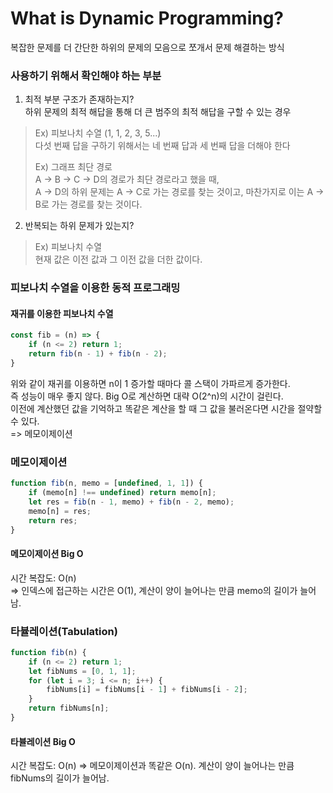 # What is Dynamic Programming?

복잡한 문제를 더 간단한 하위의 문제의 모음으로 쪼개서 문제 해결하는 방식

### 사용하기 위해서 확인해야 하는 부분

1. 최적 부분 구조가 존재하는지?  
   하위 문제의 최적 해답을 통해 더 큰 범주의 최적 해답을 구할 수 있는 경우

> Ex) 피보나치 수열 (1, 1, 2, 3, 5...)  
> 다섯 번째 답을 구하기 위해서는 네 번째 답과 세 번째 답을 더해야 한다
>
> Ex) 그래프 최단 경로  
> A -> B -> C -> D의 경로가 최단 경로라고 했을 때,  
> A -> D의 하위 문제는 A -> C로 가는 경로를 찾는 것이고,
> 마찬가지로 이는 A -> B로 가는 경로를 찾는 것이다.

2. 반복되는 하위 문제가 있는지?

> Ex) 피보나치 수열  
> 현재 값은 이전 값과 그 이전 값을 더한 값이다.

### 피보나치 수열을 이용한 동적 프로그래밍

#### 재귀를 이용한 피보나치 수열

```js
const fib = (n) => {
    if (n <= 2) return 1;
    return fib(n - 1) + fib(n - 2);
}
```

위와 같이 재귀를 이용하면 n이 1 증가할 때마다 콜 스택이 가파르게 증가한다.  
즉 성능이 매우 좋지 않다. Big O로 계산하면 대략 O(2^n)의 시간이 걸린다.  
이전에 계산했던 값을 기억하고 똑같은 계산을 할 때 그 값을 불러온다면 시간을 절약할 수 있다.  
=> 메모이제이션

### 메모이제이션

```js
function fib(n, memo = [undefined, 1, 1]) {
    if (memo[n] !== undefined) return memo[n];
    let res = fib(n - 1, memo) + fib(n - 2, memo);
    memo[n] = res;
    return res;
}
```

#### 메모이제이션 Big O

시간 복잡도: O(n)  
=> 인덱스에 접근하는 시간은 O(1), 계산이 양이 늘어나는 만큼 memo의 길이가 늘어남.

### 타뷸레이션(Tabulation)

```js
function fib(n) {
    if (n <= 2) return 1;
    let fibNums = [0, 1, 1];
    for (let i = 3; i <= n; i++) {
        fibNums[i] = fibNums[i - 1] + fibNums[i - 2];
    }
    return fibNums[n];
}
```

#### 타뷸레이션 Big O

시간 복잡도: O(n)
=> 메모이제이션과 똑같은 O(n). 계산이 양이 늘어나는 만큼 fibNums의 길이가 늘어남.